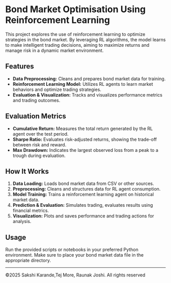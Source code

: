 # Bond Market Optimisation Using Reinforcement Learning

This project explores the use of reinforcement learning to optimize strategies in the bond market. By leveraging RL algorithms, the model learns to make intelligent trading decisions, aiming to maximize returns and manage risk in a dynamic market environment.

## Features

- **Data Preprocessing:** Cleans and prepares bond market data for training.
- **Reinforcement Learning Model:** Utilizes RL agents to learn market behaviors and optimize trading strategies.
- **Evaluation & Visualization:** Tracks and visualizes performance metrics and trading outcomes.

## Evaluation Metrics

- **Cumulative Return:** Measures the total return generated by the RL agent over the test period.
- **Sharpe Ratio:** Evaluates risk-adjusted returns, showing the trade-off between risk and reward.
- **Max Drawdown:** Indicates the largest observed loss from a peak to a trough during evaluation.

## How It Works

1. **Data Loading:** Loads bond market data from CSV or other sources.
2. **Preprocessing:** Cleans and structures data for RL agent consumption.
3. **Model Training:** Trains a reinforcement learning agent on historical market data.
4. **Prediction & Evaluation:** Simulates trading, evaluates results using financial metrics.
5. **Visualization:** Plots and saves performance and trading actions for analysis.

## Usage

Run the provided scripts or notebooks in your preferred Python environment. Make sure to place your bond market data file in the appropriate directory.

---

©2025 Sakshi Karande,Tej More, Raunak Joshi. All rights reserved
